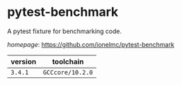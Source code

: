 # pytest-benchmark

A pytest fixture for benchmarking code.

*homepage*: <https://github.com/ionelmc/pytest-benchmark>

version | toolchain
--------|----------
``3.4.1`` | ``GCCcore/10.2.0``
